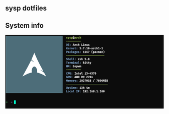 ## sysp dotfiles

## System info
![neofetch](https://raw.githubusercontent.com/sysp/dotfiles/master/preview/sysinfo.png)
